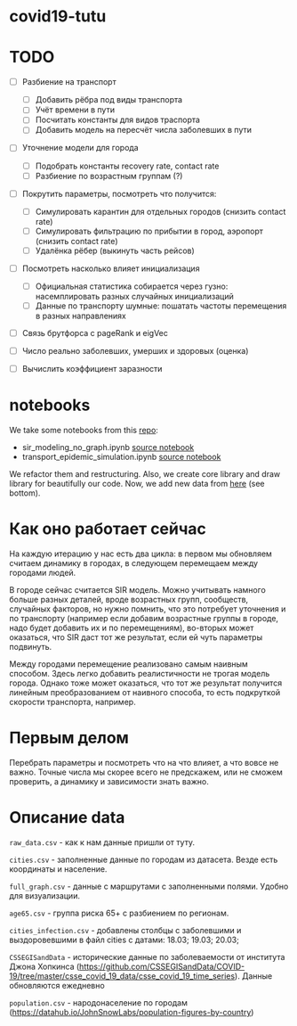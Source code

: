 # covid19-tutu
# TODO

- [ ] Разбиение на транспорт
	- [ ] Добавить рёбра под виды транспорта
	- [ ] Учёт времени в пути
	- [ ] Посчитать константы для видов траспорта
	- [ ] Добавить модель на пересчёт числа заболевших в пути
- [ ] Уточнение модели для города
	- [ ] Подобрать константы recovery rate, contact rate
	- [ ] Разбиение по возрастным группам (?)
- [ ] Покрутить параметры, посмотреть что получится:
	- [ ] Симулировать карантин для отдельных городов (снизить contact rate)
	- [ ] Симулировать фильтрацию по прибытии в город, аэропорт (снизить contact rate)
	- [ ] Удалёнка рёбер (выкинуть часть рейсов)
- [ ] Посмотреть насколько влияет инициализация
	- [ ] Официальная статистика собирается через гузно: насемплировать разных случайных инициализаций
	- [ ] Данные по транспорту шумные: пошатать частоты перемещения в разных направлениях
- [ ] Связь брутфорса с pageRank и eigVec	
- [ ] Число реально заболевших, умерших и здоровых (оценка)
- [ ] Вычислить коэффициент заразности


# notebooks

We take some notebooks from this [repo](https://github.com/DmitrySerg/COVID-19):

- sir_modeling_no_graph.ipynb [source notebook](https://github.com/DmitrySerg/COVID-19/blob/6a7a321ccf23723c890eba8d0ad55b9382d29a5e/models/SIR_estimation.ipynb)
- transport_epidemic_simulation.ipynb [source notebook](https://github.com/DmitrySerg/COVID-19/blob/6a7a321ccf23723c890eba8d0ad55b9382d29a5e/models/COVID-19.ipynb)

We refactor them and restructuring. Also, we create core library and draw library for beautifully our code. Now, we add 
new data from [here](https://github.com/CSSEGISandData) (see bottom).

# Как оно работает сейчас

На каждую итерацию у нас есть два цикла: в первом мы обновляем считаем динамику в городах, в следующем перемещаем между городами людей.  
  
В городе сейчас считается SIR модель. Можно учитывать намного больше разных деталей, вроде возрастных групп, сообществ, случайных факторов, но нужно помнить, что это потребует уточнения и по транспорту (например если добавим возрастные группы в городе, надо будет добавить их и по перемещениям), во-вторых может оказаться, что SIR даст тот же результат, если ей чуть параметры подвинуть.  
  
Между городами перемещение реализовано самым наивным способом. Здесь легко добавить реалистичности не трогая модель города. Однако тоже может оказаться, что тот же результат получится линейным преобразованием от наивного способа, то есть подкруткой скорости транспорта, например.

# Первым делом
Перебрать параметры и посмотреть что на что влияет, а что вовсе не важно. Точные числа мы скорее всего не предскажем, или не сможем проверить, а динамику и зависимости знать важно.

# Описание data

`raw_data.csv` - как к нам данные пришли от туту.

`cities.csv` - заполненные данные по городам из датасета. Везде есть координаты и население.

`full_graph.csv` - данные с маршрутами с заполненными полями. Удобно для визуализации.

`age65.csv` - группа риска 65+ с разбиением по регионам.

`cities_infection.csv` - добавлены столбцы с заболевшими и выздоровевшими в файл cities с датами: 18.03; 19.03; 20.03;

`CSSEGISandData` - исторические данные по заболеваемости от института Джона Хопкинса (https://github.com/CSSEGISandData/COVID-19/tree/master/csse_covid_19_data/csse_covid_19_time_series). Данные обновляются ежедневно

`population.csv` - народонаселение по городам (https://datahub.io/JohnSnowLabs/population-figures-by-country)
